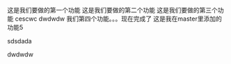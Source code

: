 这是我们要做的第一个功能
这是我们要做的第二个功能
这是我们要做的第三个功能
cescwc
dwdwdw 
我们第四个功能。。。现在完成了
这是我在master里添加的功能5


sdsdada

dwdwdw